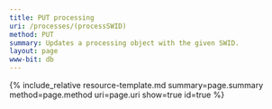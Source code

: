 ```yaml
---
title: PUT processing
uri: /processes/(processSWID)
method: PUT
summary: Updates a processing object with the given SWID.
layout: page
www-bit: db
---
```


{% include_relative resource-template.md summary=page.summary method=page.method uri=page.uri  show=true id=true %}

